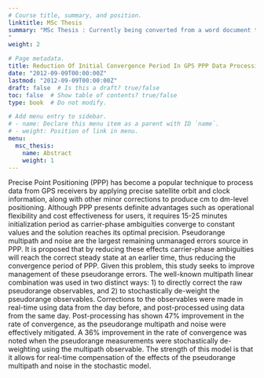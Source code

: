 ```yaml
---
# Course title, summary, and position.
linktitle: MSc Thesis
summary: "MSc Thesis : Currently being converted from a word document to markdown format
"
weight: 2

# Page metadata.
title: Reduction Of Initial Convergence Period In GPS PPP Data Processing
date: "2012-09-09T00:00:00Z"
lastmod: "2012-09-09T00:00:00Z"
draft: false  # Is this a draft? true/false
toc: false  # Show table of contents? true/false
type: book  # Do not modify.

# Add menu entry to sidebar.
# - name: Declare this menu item as a parent with ID `name`.
# - weight: Position of link in menu.
menu:
  msc_thesis:
    name: Abstract
    weight: 1
---
```


Precise Point Positioning (PPP) has become a popular technique to process data from GPS receivers by applying precise satellite orbit and clock information, along with other minor corrections to produce cm to dm-level positioning. Although PPP presents definite advantages such as operational flexibility and cost effectiveness for users, it requires 15-25 minutes initialization period as carrier-phase ambiguities converge to constant values and the solution reaches its optimal precision.
Pseudorange multipath and noise are the largest remaining unmanaged errors source in PPP. It is proposed that by reducing these effects carrier-phase ambiguities will reach the correct steady state at an earlier time, thus reducing the convergence period of PPP. Given this problem, this study seeks to improve management of these pseudorange errors.
The well-known multipath linear combination was used in two distinct ways: 1) to directly correct the raw pseudorange observables, and 2) to stochastically de-weight the pseudorange observables. Corrections to the observables were made in real-time using data from the day before, and post-processed using data from the same day. Post-processing has shown 47% improvement in the rate of convergence, as the pseudorange multipath and noise were effectively mitigated. A 36% improvement in the rate of convergence was noted when the pseudorange measurements were stochastically de-weighting using the multipath observable. The strength of this model is that it allows for real-time compensation of the effects of the pseudorange multipath and noise in the stochastic model.
